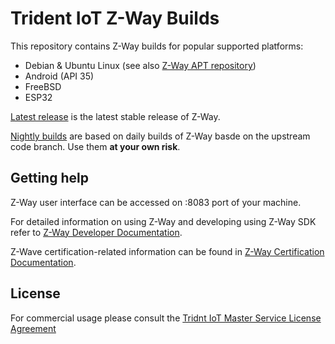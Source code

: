 # Trident IoT Z-Way Builds

This repository contains Z-Way builds for popular supported platforms:
- Debian & Ubuntu Linux (see also [Z-Way APT repository](https://tridentiot.github.io/apt-repository/))
- Android (API 35)
- FreeBSD
- ESP32

[Latest release](https://github.com/tridentiot/z-way-builds/releases/latest) is the latest stable release of Z-Way.

[Nightly builds](https://github.com/tridentiot/z-way-builds/releases/tag/nighly) are based on daily builds of Z-Way basde on the upstream code branch. Use them **at your own risk**.

## Getting help

Z-Way user interface can be accessed on :8083 port of your machine.

For detailed information on using Z-Way and developing using Z-Way SDK refer to [Z-Way Developer Documentation](https://tridentiot.github.io/z-way-developer-documentation/).

Z-Wave certification-related information can be found in [Z-Way Certification Documentation](https://tridentiot.github.io/z-way-certification-manual/).

## License

For commercial usage please consult the [Tridnt IoT Master Service License Agreement](https://github.com/tridentiot/z-way-builds/tree/license-update?tab=License-1-ov-file)